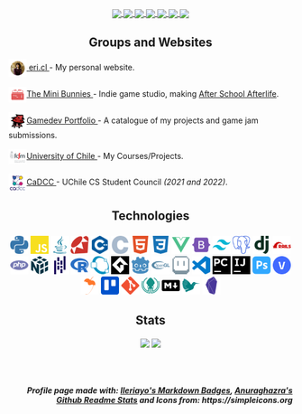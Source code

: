 <p align="center">
    <a href="https://twitter.com/nyveon">
        <img align="center" src="https://img.shields.io/badge/Nyveon-%231DA1F2.svg?style=for-the-badge&logo=Twitter&logoColor=white" />
    </a>
    <a href="https://www.twitch.tv/nyveon">
        <img align="center" src="https://img.shields.io/badge/Nyveon-%239146FF.svg?style=for-the-badge&logo=Twitch&logoColor=white" />
    </a>
    <a href="https://www.reddit.com/user/nyveon">
        <img align="center" src="https://img.shields.io/badge/Nyveon-FF4500?style=for-the-badge&logo=reddit&logoColor=white" />
    </a>
    <a href="https://www.goodreads.com/user/show/56531731-nyveon">
        <img align="center" src="https://img.shields.io/badge/Nyveon-%23372213.svg?style=for-the-badge&logo=goodreads&logoColor=white" />
    </a>
    <a href="https://steamcommunity.com/id/nyveon">
        <img align="center" src="https://img.shields.io/badge/Nyveon-%23000000.svg?style=for-the-badge&logo=steam&logoColor=white" />
    </a>
    <a href="https://www.last.fm/user/Nyveon">
        <img align="center" src="https://img.shields.io/badge/Nyveon-%23D51007.svg?style=for-the-badge&logo=lastdotfm&logoColor=white" />
    </a>  
    <img align="center" src="https://img.shields.io/badge/Nyveon%239999-%237289DA.svg?style=for-the-badge&logo=discord&logoColor=white" />
</p>

<h2 align="center"> Groups and Websites </h2>

<a href="http://eri.cl">
    <img align="center" width=32 src="./icons/personal.png" />&nbsp;eri.cl
</a>
- My personal website.
<br/><br/>

<a href="https://www.minibunnies.com/">
    <img align="center" width=32 src="./icons/minibunnies.png" />The Mini Bunnies
</a>
- Indie game studio, making <a href="https://store.steampowered.com/app/1602550/After_School_Afterlife/">After School Afterlife</a>.
<br/><br/>

<a href="https://nyveon.com/">
    <img align="center" width=32 src="./icons/grok.png" />Gamedev Portfolio
</a>
- A catalogue of my projects and game jam submissions.
<br/><br/>


<a href="https://github.com/Nyveon/Nyveon/blob/main/University.md">
    <img align="center" width=32 src="./icons/fcfm.svg" />University of Chile
</a>
- My Courses/Projects.
<br/><br/>

<a href="https://cadcc.cl/">
    <img align="center" width=32 src="./icons/cadcc.svg" />CaDCC
</a>
    - UChile CS Student Council <i>(2021 and 2022)</i>.



<!-- ---------------------------------------------------------------------------- -->

<h2 align="center"> Technologies </h2>

<h3 align="center">
    <img alt="Python" height=32 src="./icons/python.svg">
    <img alt="JavaScript" height=32 src="./icons/javascript.svg">
    <img alt="Java" height=32 src="./icons/java.svg">
    <img alt="Ruby" height=32 src="./icons/ruby.svg">
    <img alt="C++" height=32 src="./icons/cplusplus.svg">
    <img alt="C" height=32 src="./icons/c.svg">
    <img alt="HTML5" height=32 src="./icons/html5.svg">
    <img alt="CSS3" height=32 src="./icons/css3.svg">
    <img alt="Vue.js" height=32 src="./icons/vuedotjs.svg">
    <img alt="Bootstrap" height=32 src="./icons/bootstrap.svg">
    <img alt="TailwindCSS" height=32 src="./icons/tailwindcss.svg">
    <img alt="PostgreSQL" height=32 src="./icons/postgresql.svg">
    <img alt="Django" height=32 src="./icons/django.svg">
    <img alt="Ruby on Rails" height=32 src="./icons/rubyonrails.svg">
    <img alt="PHP" height=32 src="./icons/php.svg">
    <img alt="NumPy" height=32 src="./icons/numpy.svg">
    <img alt="Pandas" height=32 src="./icons/pandas.svg">
    <img alt="R" height=32 src="./icons/r.svg">
    <img alt="Octave" height=32 src="./icons/octave.svg">
    <img alt="GameMaker" height=32 src="./icons/gamemaker.png">
    <img alt="Godot Engine" height=32 src="./icons/godotengine.svg">
    <img alt="OpenGL" height=32 src="./icons/opengl.svg">
    <img alt="Aseprite" height=32 src="./icons/aseprite.svg">
    <img alt="Visual Studio Code" height=32 src="./icons/visualstudiocode.svg">
    <img alt="PyCharm" height=32 src="./icons/pycharm.svg">
    <img alt="IntelliJ Idea" height=32 src="./icons/intellijidea.svg">
    <img alt="Photoshop" height=32 src="./icons/adobephotoshop.svg">
    <img alt="Vegas Pro" height=32 src="./icons/vegaspro.png">
    <img alt="FLStudio" height=32 src="./icons/flstudio.svg">
    <img alt="Trello" height=32 src="./icons/trello.svg">
    <img alt="Git" height=32 src="./icons/git.svg">
    <img alt="GitKraken" height=32 src="./icons/gitkraken.svg">
    <img alt="Markdown" height=32 src="./icons/markdown.svg">
    <img alt="LaTeX" height=32 src="./icons/latex.svg">
    <img alt="Obsidian" height=32 src="./icons/obsidian.svg">
</h3>

<!-- ---------------------------------------------------------------------------- -->

<h2 align="center"> Stats </h2>

<p align="center">
  <img align="center" style="width: 37%" src="https://github-readme-stats.vercel.app/api?username=Nyveon&hide_rank=true&show_icons=true&hide_border=true&count_private=true&theme=midnight-purple" />

  <img align="center" style="width: 43%" src="https://github-readme-stats.vercel.app/api/top-langs/?username=Nyveon&layout=compact&hide_border=true&count_private=true&theme=midnight-purple&langs_count=10"/>
</p>

<br/>
<br/>

<h5 align="right">
Profile page made with: <a href="https://github.com/Ileriayo/markdown-badges">Ileriayo's Markdown Badges</a>, <a href="https://github.com/anuraghazra/github-readme-stats">Anuraghazra's Github Readme Stats</a> and Icons from: https://simpleicons.org
</h5>

